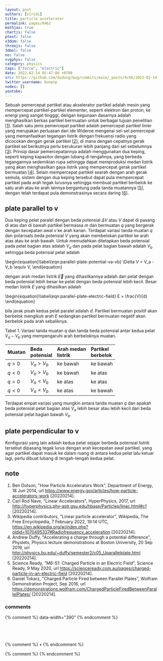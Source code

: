 ```yaml
---
layout: post
authors: [viridi]
title: particle accelerator
permalink: pages/0462
mathjax: true
chartjs: false
ptext: false
x3dom: false
threejs: false
3dmol: false
oo: false
svgphys: false
category: physics
tags: ["force", "electric"]
date: 2022-02-14 05:47:00 +0700
src: https://github.com/dudung/bug/commits/main/_posts/0/46/2022-02-14-particle-accelerator.md
twitter_username: 6unpnp
nodes: []
youtube:
---
```

Sebuah pemercepat partikel atau akselerator partikel adalah mesin yang mempercepat partikel-partikel elementer, seperti elektron dan proton, ke energi yang sangat tingggi, dengan kegunaan dasarnya adalah menghasilkan berkas partikel bermuatan untuk berbagai tujuan penelitian [[1](#r01)]. Salah satu jenis pemercepat partikel adalah pemercepat partikel linier yang merupakan perluasan dari ide Wideroe mengenai sel-sel pemercepat yang memanfaatkan tegangan listrik dengan frekuensi radio yang dicocokan dengan gerak partikel [[2](#r02)], di mana dengan cepatnya gerak partikel sel berikutnya perlu berukuran lebih panjang dari sel sebelumnya [[3](#r03)]. Prinsip dasar pemercepatannya adalah menggunakan dua keping, seperti keping kapasitor dengan lubang di tengahnya, yang berbeda tegangannya sedemikian rupa sehingga dapat memproduksi medan listrik yang akan menghasilkan gaya listrik yang mempercepat gerak partikel bermuatan [[4](#r04)]. Selain mempercepat partikel searah dengan arah gerak semula, sistem dengan dua keping tersebut dapat pula mempercepat partikel pada arah tegak lurusnya sehingga membuat partikel berbelok ke satu arah atau ke arah lainnya bergantung pada tanda muatannya [[5](#r05)], dengan telah terdapat pula demonstrasinya secara daring [[6](#r06)].


## plate parallel to v
Dua keping pelat paralel dengan beda potensial $\Delta V$ atau $V$ dapat di pasang di atas dan di bawah partikel bermassa $m$ dan bermuatan $q$ yang bergerak dengan kecepatan awal $v$ ke arah kanan. Terdapat variasi tanda muatan $q$ dan polarisats beda potensial $V$ yang akan membelokan partikel ke arah atas atau ke arah bawah. Untuk memudahkan ditetapkan beda potensial pada pelat bagian atas adalah $V_a$ dan pada pelat bagian bawah adalah $V_b$ sehingga beda potensial pelat adalah

\begin{equation}\label{eqn:parallel-plate-potential-va-vb}
\Delta V = V_a - V_b \equiv V,
\end{equation}

dengan arah medan listrik $\vec{E}$ yang dihasilkannya adalah dari pelat dengan beda potensial lebih besar ke pelat dengan beda potensial lebih kecil. Besar medan listrik $E$ yang dihasilkan adalah

\begin{equation}\label{eqn:parallel-plate-electric-field}
E = \frac{V}{d}
\end{equation}

bila jarak pisah kedua pelat paralel adalah $d$. Partikel bermuatan positif akan berbelok mengikuti arah $E$ sedangkan partikel bermuatan negatif akan berbelok pada arah sebaliknya.

Tabel <a name='tab1'>1</a>. Variasi tanda muatan $q$ dan tanda beda potensial antar kedua pelat $V_a - V_b$ yang mempengaruhi arah berbeloknya muatan.

Muatan | Beda <br> potensial | Arah medan <br> listrik | Partikel <br> berbelok
:- | :- | :- | :-
$q > 0$ | $V_a > V_b$ | ke bawah | ke bawah
$q < 0$ | $V_a > V_b$ | ke bawah | ke atas
$q > 0$ | $V_a < V_b$ | ke atas | ke atas
$q < 0$ | $V_a < V_b$ | ke atas | ke bawah

Terdapat empat variasi yang mungkin antara tanda muatan $q$ dan apakah beda potensial pelat bagian atas $V_a$ lebih besar atau lebih kecil dari beda potensial pelat bagian bawah $V_b$.


## plate perpendicular to v
Konfigurasi yang lain adalah kedua pelat sejajar berbeda potensial listrik tersebut dipasang tegak lurus dengan arah kecepatan awal partikel, yang agar partikel dapat masuk ke dalam ruang di antara kedua pelat lalu keluar lagi, perlu dibuat lubang di tengah-tengah kedua pelat.


## note
1. <a name='r01'></a>Ben Dotson, "How Particle Accelerators Work", Department of Energy, 18 Jun 2014, url <https://www.energy.gov/articles/how-particle-accelerators-work> [20220214].
2. <a name='r02'></a>Carl Rod Nave, "Linear Accelerators", HyperPhysics, 2017, url <http://hyperphysics.phy-astr.gsu.edu/hbase/Particles/linac.html#c1> [20220214].
3. <a name='r03'></a>Wikipedia contributors, "Linear particle accelerator", Wikipedia, The Free Encyclopedia, 7 February 2022, 19:14 UTC, <https://en.wikipedia.org/w/index.php?oldid=1070495337#Radiofrequency_acceleration> [20220214].
4. <a name='r04'></a>Andrew Duffy, "Accelerating a charge through a potential difference", Physlets, Physics lecture demonstrations at Boston University, 20 Sep 2019, url <http://physics.bu.edu/~duffy/semester2/c05_Uparallelplate.html> [20220214].
5. <a name='r05'></a>Science Ready, "M6-S1: Charged Particle in an Electric Field", Science Ready, 9 May 2020, url <https://scienceready.com.au/pages/charged-particle-in-an-electric-field> [20220214].
6. <a name='r06'></a>Daniel Tokarz, "Charged Particle Fired between Parallel Plates", Wolfram Demonstration Project, Sep 2016, url <https://demonstrations.wolfram.com/ChargedParticleFiredBetweenParallelPlates/> [20220214].

### comments
{% comment %} data-width="390" {% endcomment %}


## &nbsp;
{% comment %} []() &bull; []() {% endcomment %}


<ans>
</ans>


{% comment %}
{% endcomment %}
